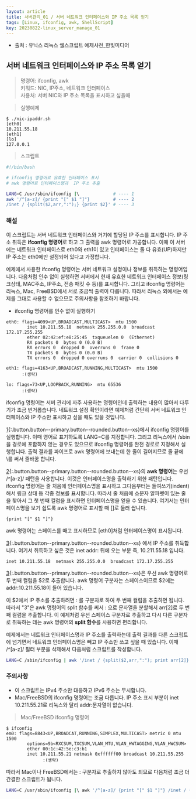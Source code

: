 ```yaml
---
layout: article
title: 서버관리_01 / 서버 네트워크 인터페이스와 IP 주소 목록 얻기
tags: [Linux, ifconfig, awk, ShellScript]
key: 20230822-linux_server_manage_01 
---
```


- 출처 : 유닉스 리눅스 쉘스크립트 예제사전_한빛미디어

## 서버 네트워크 인터페이스와 IP 주소 목록 얻기

> 명령어: ifconfig, awk  
> 키워드: NIC, IP주소, 네트워크 인터페이스  
> 사용처: 서버 NIC와 IP 주소 목록을 표시하고 싶을때  


> 실행예제

```
$ ./nic-ipaddr.sh
[eth0]
10.211.55.18
[eth1]
[lo]
127.0.0.1
```

> 스크립트

 ```bash
#!/bin/bash

# ifconfig 명령어로 유효한 인터페이스 표시
# awk 명령어로 인터페이스명과  IP 주소 추출

LANG=C /usr/sbin/ifconfig |\             # ---- 1
awk '/^[a-z]/ {print "[" $1 "]"}         # ---- 2
/inet / {split($2,arr,":");} {print $2}' # ---- 3
```

### **해설**

이 스크립트는 서버 네트워크 인터페이스와 거기에 할당된 IP 주소를 표시합니다. IP 주소 취득은 **ifconfig 명령어**로 하고 그 출력을 awk 명령어로 가공합니다. 이때 이 서버에는 네트워크 인터페이스로 eth0와 eth1이 있고 인터페이스는 둘 다 유효(UP)하지만 IP 주소는 eth0에만 설정되어 있다고 가정합니다.

예제에서 사용한 ifconfig 명령어는 서버 네트워크 설정이나 정보를 취득하는 명령어입니다. 다음처럼 인수 없이 실행하면 서버에서 현재 유효한 네트워크 인터페이스 정보(링크상태, MAC주소, IP주소, 전송 패킷 수 등)를 표시합니다. 그리고 ifconfig 명령어는 리눅스, Mac, FreeBSD에서 서로 조금씩 출력이 다릅니다. 따라서 리눅스 외에서는 예제를 그대로 사용할 수 없으므로 주의사항을 참조하기 바랍니다.

- ifconfig 명령어를 인수 없이 실행하기

```
eth0: flags=4099<UP,BROADCAST,MULTICAST>  mtu 1500
        inet 10.211.55.18  netmask 255.255.0.0  broadcast 172.17.255.255
        ether 02:42:ef:e8:25:45  txqueuelen 0  (Ethernet)
        RX packets 0  bytes 0 (0.0 B)
        RX errors 0  dropped 0  overruns 0  frame 0
        TX packets 0  bytes 0 (0.0 B)
        TX errors 0  dropped 0 overruns 0  carrier 0  collisions 0

eth1: flags=4163<UP,BROADCAST,RUNNING,MULTICAST>  mtu 1500
      :(생략)

lo: flags=73<UP,LOOPBACK,RUNNING>  mtu 65536
      :(생략)
```

ifconfig 명령어는 서버 관리에 자주 사용하는 명령어인데 출력하는 내용이 많아서 다루기가 조금 번거롭습니다. 네트워크 설정 확인이라면 예제처럼 간단히 서버 네트워크 인터페이스와 IP 주소만 표시하고 싶을 때도 있을 것입니다.

[1](#){:.button.button--primary.button--rounded.button--xs}에서 ifconfig 명령어를 실행합니다. 이때 영어로 표기하도록 LANG=C를 지정합니다. 그리고 리눅스에서 /sbin을 경로에 포함하지 않는 경우도 있으므로 ifconfig 명령어를 완전 경로로 지정해서 실행합니다. 출력 결과를 파이프로 awk 명령어에 보내는데 한 줄이 길어지므로 줄 끝에 \를 써서 줄바꿈 합니다.

[2](#){:.button.button--primary.button--rounded.button--xs}의 **awk 명령어**는 우선 /^[a-z]/ 패턴을 사용합니다. 이것은 인터페이스명을 출력하기 위한 패턴입니다. ifconfig 명령어는 줄 처음에 인터페이스명을 표시하고 그다음부터는 들여쓰기(indent)해서 링크 상태 등 각종 정보를 표시합니다. 따라서 줄 처음에 소문자 알파벳이 있는 줄을 찾아서 그 첫 번째 컬럼을 표시하면 인터페이스명을 얻을 수 있습니다. 여기서는 인터페이스명을 보기 쉽도록 awk 명령어로 표시할 때 []로 둘러 쌉니다.

```
{print "[" $1 "]"}
```
awk 명령어는 스페이스를 때고 표시하므로 [eth0]처럼 인터페이스명이 표시됩니다.

[3](#){:.button.button--primary.button--rounded.button--xs} 에서 IP 주소를 취득합니다. 여기서 취득하고 싶은 것은 inet addr: 뒤에 오는 부분 즉, 10.211.55.18 입니다.

```
inet 10.211.55.18  netmask 255.255.0.0  broadcast 172.17.255.255
```

[3](#){:.button.button--primary.button--rounded.button--xs}은 우선 awk 명령어로 두 번째 컬럼을 $2로 추출합니다. awk 명령어 구분자는 스페이스이므로 $2에는 addr:10.211.55.18이 들어 있습니다.

이 $2에서 IP 주소를 추출하려면 : 를 구분자로 하여 두 번째 컬럼을 추출하면 됩니다. 따라서 "3"은 awk 명령어의 split 함수를 써서 : 으로 문자열을 분할해서 arr[2]로 두 번째 컬럼을 추출합니다. 이 예제처럼 우선 스페이스 구분자로 추출하고 다시 다른 구분자로 취득하는 데는 awk 명령어의 **split 함수**를 사용하면 편리합니다.

예제에서는 네트워크 인터페이스명과 IP 주소를 출력하는데 출력 결과를 다른 스크립트에 넘기면서 네트워크 인터페이스명은 빼고 IP 주소만 쓰고 싶을 때 있습니다. 이때 /^[a-z]/ 필터 부분을 삭제해서 다음처럼 스크립트를 작성합니다.

```bash
LANG=C /sbin/ifconfig | awk '/inet / {split($2,arr,":"); print arr[2]}'
```

### **주의사항**

- 이 스크립트는 IPv4 주소만 대응하고 IPv6 주소는 무시합니다.
- Mac/FreeBSD의 ifconfig 명령어는 조금 다릅니다. IP 주소 표시 부분이 inet 10.211.55.21로 리눅스와 달리 addr:문자열이 없습니다.

> Mac/FreeBSD ifconfig 명령어

```
$ ifconfig
em0: flags=8843<UP,BROADCAT,RUNNING,SIMPLEX,MULTICAST> metric 0 mtu 1500
        options=9b<RXCSUM,TXCSUM,VLAN_MTU,VLAN_HWTAGGING,VLAN_HWCSUM>
        ether 00:1c:42:5e:c3:b1
        inet 10.211.55.21 netmask 0xffffff00 broadcast 10.211.55.255
              :(생략)
```

따라서 Mac이나 FreeBSD에서는 : 구분자로 추출하지 않아도 되므로 다음처럼 조금 더 간결한 스크립트가 됩니다.

```bash
LANG=C /usr/sbin/ifconfig |\ awk '/^[a-z]/ {print "[" $1 "]"} /inet / {print $2}'
```